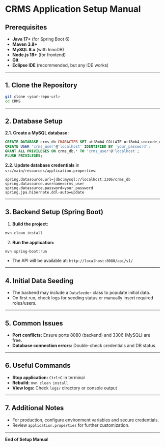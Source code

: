 # CRMS Application Setup Manual

## Prerequisites

- **Java 17+** (for Spring Boot 6)
- **Maven 3.8+**
- **MySQL 8.x** (with InnoDB)
- **Node.js 18+** (for frontend)
- **Git**
- **Eclipse IDE** (recommended, but any IDE works)

---

## 1. Clone the Repository

```bash
git clone <your-repo-url>
cd CRMS
```

---

## 2. Database Setup

**2.1. Create a MySQL database:**

```sql
CREATE DATABASE crms_db CHARACTER SET utf8mb4 COLLATE utf8mb4_unicode_ci;
CREATE USER 'crms_user'@'localhost' IDENTIFIED BY 'your_password';
GRANT ALL PRIVILEGES ON crms_db.* TO 'crms_user'@'localhost';
FLUSH PRIVILEGES;
```

**2.2. Update database credentials** in `src/main/resources/application.properties`:

```
spring.datasource.url=jdbc:mysql://localhost:3306/crms_db
spring.datasource.username=crms_user
spring.datasource.password=your_password
spring.jpa.hibernate.ddl-auto=update
```

---

## 3. Backend Setup (Spring Boot)

1. **Build the project:**

```bash
mvn clean install
```

2. **Run the application:**

```bash
mvn spring-boot:run
```

- The API will be available at: `http://localhost:8080/api/v1/`

---

## 4. Initial Data Seeding

- The backend may include a `DataSeeder` class to populate initial data.
- On first run, check logs for seeding status or manually insert required roles/users.

---

## 5. Common Issues

- **Port conflicts:** Ensure ports 8080 (backend) and 3306 (MySQL) are free.
- **Database connection errors:** Double-check credentials and DB status.

---

## 6. Useful Commands

- **Stop application:** `Ctrl+C` in terminal
- **Rebuild:** `mvn clean install`
- **View logs:** Check `logs/` directory or console output

---

## 7. Additional Notes

- For production, configure environment variables and secure credentials.
- Review `application.properties` for further customization.

---

**End of Setup Manual**